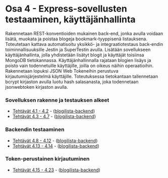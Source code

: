 # Osa 4 - Express-sovellusten testaaminen, käyttäjänhallinta

Rakennetaan REST-konventioiden mukainen back-end, jonka avulla voidaan lisätä, muokata ja poistaa blogeja bookmark-tyyppisenä listauksena. Toteutetaan kattava automatisoitu yksikkö- ja integraatiotestaus back-endin toiminnallisuuksille Jestin ja SuperTestin avulla. Lisätään sovellukseen käyttäjänhallinta, jolla yhdistetään lisätyt blogit ja käyttäjät toisiinsa MongoDB tietokannassa. Käyttäjänhallinnalla rajataan blogien lisäys ja poisto vain todennetuille käyttäjille, joilla on oikeus näihin operaatioihin. Rakennetaan lopuksi JSON Web Tokeneihin perustuva kirjautumisjärjestelmä käyttäjille. Toteutuksessa tietokantaan tallennetaan bcrypt kirjaston avulla luotu hash salasanasta, joka todennetaan jsonwebtoken kirjaston avulla.

### Sovelluksen rakenne ja testauksen alkeet
  * [Tehtävät 4.1 - 4.2](https://fullstackopen.com/osa4/sovelluksen_rakenne_ja_testauksen_alkeet#tehtavat-4-1-4-2) - ([blogilista-backend](https://github.com/j-pietila/FullStackOpen-2021/tree/main/Part_4/blogilista-backend))
  * [Tehtävät 4.3 - 4.7](https://fullstackopen.com/osa4/sovelluksen_rakenne_ja_testauksen_alkeet#tehtavat-4-3-4-7) - ([blogilista-backend](https://github.com/j-pietila/FullStackOpen-2021/tree/main/Part_4/blogilista-backend))

### Backendin testaaminen
  * [Tehtävät 4.8 - 4.12](https://fullstackopen.com/osa4/backendin_testaaminen#tehtavat-4-8-4-12) - ([blogilista-backend](https://github.com/j-pietila/FullStackOpen-2021/tree/main/Part_4/blogilista-backend))
  * [Tehtävät 4.13 - 4.14](https://fullstackopen.com/osa4/backendin_testaaminen#tehtavat-4-13-4-14) - ([blogilista-backend](https://github.com/j-pietila/FullStackOpen-2021/tree/main/Part_4/blogilista-backend))

### Token-perustainen kirjautuminen
  * [Tehtävät 4.15 - 4.23](https://fullstackopen.com/osa4/token_perustainen_kirjautuminen#tehtavat-4-15-4-23) - ([blogilista-backend](https://github.com/j-pietila/FullStackOpen-2021/tree/main/Part_4/blogilista-backend))
